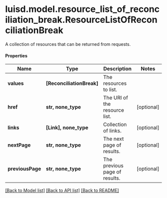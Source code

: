 # luisd.model.resource_list_of_reconciliation_break.ResourceListOfReconciliationBreak

A collection of resources that can be returned from requests.

#### Properties
Name | Type | Description | Notes
------------ | ------------- | ------------- | -------------
**values** | **[ReconciliationBreak]** | The resources to list. | 
**href** | **str, none_type** | The URI of the resource list. | [optional] 
**links** | **[Link], none_type** | Collection of links. | [optional] 
**nextPage** | **str, none_type** | The next page of results. | [optional] 
**previousPage** | **str, none_type** | The previous page of results. | [optional] 

[[Back to Model list]](../../README.md#documentation-for-models) [[Back to API list]](../../README.md#documentation-for-api-endpoints) [[Back to README]](../../README.md)

